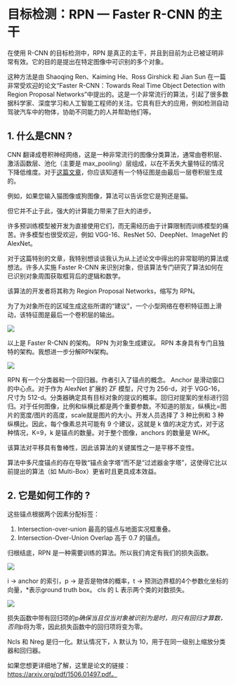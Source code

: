 # 目标检测：RPN — Faster R-CNN 的主干

在使用 R-CNN 的目标检测中，RPN 是真正的主干，并且到目前为止已被证明非常有效。它的目的是提出在特定图像中可识别的多个对象。

这种方法是由 Shaoqing Ren、Kaiming He、Ross Girshick 和 Jian Sun 在一篇非常受欢迎的论文“Faster R-CNN：Towards Real Time Object Detection with Region Proposal Networks”中提出的。这是一个非常流行的算法，引起了很多数据科学家、深度学习和人工智能工程师的关注。它具有巨大的应用，例如检测自动驾驶汽车中的物体，协助不同能力的人并帮助他们等。



## 1. 什么是CNN ?

CNN 翻译成卷积神经网络，这是一种非常流行的图像分类算法，通常由卷积层、激活函数层、池化（主要是 max_pooling）层组成，以在不丢失大量特征的情况下降低维度。对于[这篇文章](https://medium.com/egen/region-proposal-network-rpn-backbone-of-faster-r-cnn-4a744a38d7f9 "Source")，你应该知道有一个特征图是由最后一层卷积层生成的。

例如，如果您输入猫图像或狗图像，算法可以告诉您它是狗还是猫。

但它并不止于此，强大的计算能力带来了巨大的进步。

许多预训练模型被开发为直接使用它们，而无需经历由于计算限制而训练模型的痛苦。许多模型也很受欢迎，例如 VGG-16、ResNet 50、DeepNet、ImageNet 的 AlexNet。

对于这篇特别的文章，我特别想谈谈我认为从上述论文中得出的非常聪明的算法或想法。许多人实施 Faster R-CNN 来识别对象，但该算法专门研究了算法如何在已识别对象周围获取框背后的逻辑和数学。

该算法的开发者将其称为 Region Proposal Networks，缩写为 RPN。

为了为对象所在的区域生成这些所谓的“建议”，一个小型网络在卷积特征图上滑动，该特征图是最后一个卷积层的输出。

![](https://s2.loli.net/2023/05/16/2cza1MeFvBtwjUl.png)



以上是 Faster R-CNN 的架构。 RPN 为对象生成建议。 RPN 本身具有专门且独特的架构。我想进一步分解RPN架构。

![](https://s2.loli.net/2023/05/16/VYU3JHno1ifSkv4.png)



RPN 有一个分类器和一个回归器。作者引入了锚点的概念。 Anchor 是滑动窗口的中心点。对于作为 AlexNet 扩展的 ZF 模型，尺寸为 256-d，对于 VGG-16，尺寸为 512-d。分类器确定具有目标对象的提议的概率。回归对提案的坐标进行回归。对于任何图像，比例和纵横比都是两个重要参数。不知道的朋友，纵横比=图片的宽度/图片的高度，scale就是图片的大小。开发人员选择了 3 种比例和 3 种纵横比。因此，每个像素总共可能有 9 个建议，这就是 k 值的决定方式，对于这种情况，K=9，k 是锚点的数量。对于整个图像，anchors 的数量是 W*H*K。

该算法对平移具有鲁棒性，因此该算法的关键属性之一是平移不变性。

算法中多尺度锚点的存在导致“锚点金字塔”而不是“过滤器金字塔”，这使得它比以前提出的算法（如 Multi-Box）更省时且更具成本效益。



## 2. 它是如何工作的 ?

这些锚点根据两个因素分配标签：

1. Intersection-over-union 最高的锚点与地面实况框重叠。
2. Intersection-Over-Union Overlap 高于 0.7 的锚点。

归根结底，RPN 是一种需要训练的算法。所以我们肯定有我们的损失函数。

![](https://s2.loli.net/2023/05/16/QANnVsfpD9la4bW.png)



i → anchor 的索引，p → 是否是物体的概率，t → 预测边界框的4个参数化坐标的向量，*表示ground truth box。 cls 的 L 表示两个类的对数损失。

![](https://s2.loli.net/2023/05/16/MNy8n31ijueRHKd.png)



损失函数中带有回归项的p*确保当且仅当对象被识别为是时，则只有回归才算数，否则p*将为零，因此损失函数中的回归项将变为零。

Ncls 和 Nreg 是归一化。默认情况下，λ 默认为 10，用于在同一级别上缩放分类器和回归器。

如果您想更详细地了解，这里是论文的链接：https://arxiv.org/pdf/1506.01497.pdf。